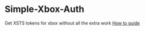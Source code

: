 # Simple-Xbox-Auth
Get XSTS tokens for xbox without all the extra work
<a href="https://cyberwarfare.site/Xbox/AuthXboxAPI.php">How to guide</a>
